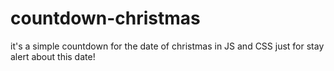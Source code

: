 # countdown-christmas
it's a simple countdown for the date of christmas in JS and CSS 
just for stay alert about this date!
